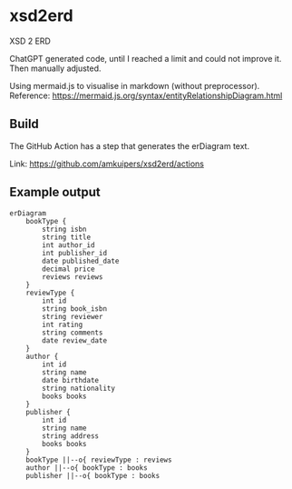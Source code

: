 # xsd2erd
XSD 2 ERD

ChatGPT generated code, until I reached a limit and could not improve it.
Then manually adjusted.

Using mermaid.js to visualise in markdown (without preprocessor).
Reference: https://mermaid.js.org/syntax/entityRelationshipDiagram.html

## Build
The GitHub Action has a step that generates the erDiagram text.

Link: https://github.com/amkuipers/xsd2erd/actions


## Example output

```mermaid
erDiagram
    bookType {
        string isbn
        string title
        int author_id
        int publisher_id
        date published_date
        decimal price
        reviews reviews
    }
    reviewType {
        int id
        string book_isbn
        string reviewer
        int rating
        string comments
        date review_date
    }
    author {
        int id
        string name
        date birthdate
        string nationality
        books books
    }
    publisher {
        int id
        string name
        string address
        books books
    }
    bookType ||--o{ reviewType : reviews
    author ||--o{ bookType : books
    publisher ||--o{ bookType : books


```
